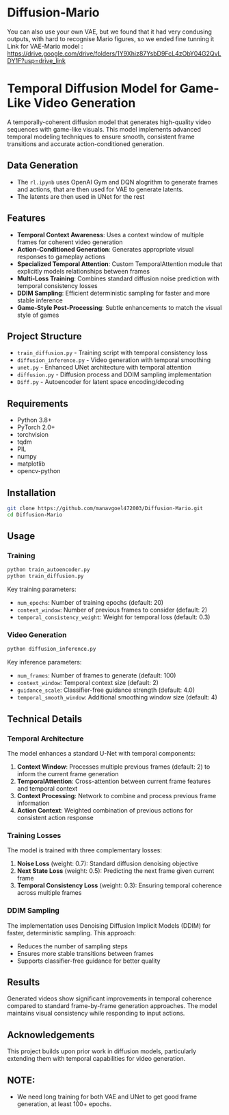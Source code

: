 # Diffusion-Mario

You can also use your own VAE, but we found that it had very condusing outputs, with hard to recognise Mario figures, so we ended fine tunning it
Link for VAE-Mario model : https://drive.google.com/drive/folders/1Y9Xhiz87YsbD9FcL4zObY04G2QvLDY1F?usp=drive_link

# Temporal Diffusion Model for Game-Like Video Generation

A temporally-coherent diffusion model that generates high-quality video sequences with game-like visuals. This model implements advanced temporal modeling techniques to ensure smooth, consistent frame transitions and accurate action-conditioned generation.

## Data Generation
- The `rl.ipynb` uses OpenAI Gym and DQN alogrithm to generate frames and actions, that are then used for VAE to generate latents.
- The latents are then used in UNet for the rest

## Features

- **Temporal Context Awareness**: Uses a context window of multiple frames for coherent video generation
- **Action-Conditioned Generation**: Generates appropriate visual responses to gameplay actions
- **Specialized Temporal Attention**: Custom TemporalAttention module that explicitly models relationships between frames
- **Multi-Loss Training**: Combines standard diffusion noise prediction with temporal consistency losses
- **DDIM Sampling**: Efficient deterministic sampling for faster and more stable inference
- **Game-Style Post-Processing**: Subtle enhancements to match the visual style of games

## Project Structure

- `train_diffusion.py` - Training script with temporal consistency loss
- `diffusion_inference.py` - Video generation with temporal smoothing
- `unet.py` - Enhanced UNet architecture with temporal attention
- `diffusion.py` - Diffusion process and DDIM sampling implementation 
- `Diff.py` - Autoencoder for latent space encoding/decoding


## Requirements

- Python 3.8+
- PyTorch 2.0+
- torchvision
- tqdm
- PIL
- numpy
- matplotlib
- opencv-python

## Installation

```bash
git clone https://github.com/manavgoel472003/Diffusion-Mario.git
cd Diffusion-Mario
```

## Usage

### Training

```bash
python train_autoencoder.py
python train_diffusion.py
```

Key training parameters:
- `num_epochs`: Number of training epochs (default: 20)
- `context_window`: Number of previous frames to consider (default: 2)
- `temporal_consistency_weight`: Weight for temporal loss (default: 0.3)

### Video Generation

```bash
python diffusion_inference.py
```

Key inference parameters:
- `num_frames`: Number of frames to generate (default: 100)
- `context_window`: Temporal context size (default: 2)
- `guidance_scale`: Classifier-free guidance strength (default: 4.0)
- `temporal_smooth_window`: Additional smoothing window size (default: 4)

## Technical Details

### Temporal Architecture

The model enhances a standard U-Net with temporal components:

1. **Context Window**: Processes multiple previous frames (default: 2) to inform the current frame generation
2. **TemporalAttention**: Cross-attention between current frame features and temporal context
3. **Context Processing**: Network to combine and process previous frame information
4. **Action Context**: Weighted combination of previous actions for consistent action response

### Training Losses

The model is trained with three complementary losses:

1. **Noise Loss** (weight: 0.7): Standard diffusion denoising objective
2. **Next State Loss** (weight: 0.5): Predicting the next frame given current frame
3. **Temporal Consistency Loss** (weight: 0.3): Ensuring temporal coherence across multiple frames

### DDIM Sampling

The implementation uses Denoising Diffusion Implicit Models (DDIM) for faster, deterministic sampling. This approach:

- Reduces the number of sampling steps
- Ensures more stable transitions between frames
- Supports classifier-free guidance for better quality

## Results

Generated videos show significant improvements in temporal coherence compared to standard frame-by-frame generation approaches. The model maintains visual consistency while responding to input actions.

## Acknowledgements

This project builds upon prior work in diffusion models, particularly extending them with temporal capabilities for video generation.


## NOTE:
- We need long training for both VAE and UNet to get good frame generation, at least 100+ epochs.
